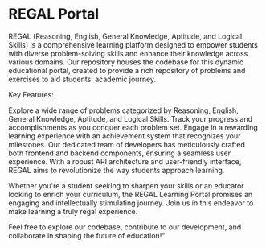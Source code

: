 # REGAL Portal

REGAL (Reasoning, English, General Knowledge, Aptitude, and Logical Skills) is a comprehensive learning platform designed to empower students with diverse problem-solving skills and enhance their knowledge across various domains. Our repository houses the codebase for this dynamic educational portal, created to provide a rich repository of problems and exercises to aid students' academic journey.

Key Features:

Explore a wide range of problems categorized by Reasoning, English, General Knowledge, Aptitude, and Logical Skills.
Track your progress and accomplishments as you conquer each problem set.
Engage in a rewarding learning experience with an achievement system that recognizes your milestones.
Our dedicated team of developers has meticulously crafted both frontend and backend components, ensuring a seamless user experience. With a robust API architecture and user-friendly interface, REGAL aims to revolutionize the way students approach learning.

Whether you're a student seeking to sharpen your skills or an educator looking to enrich your curriculum, the REGAL Learning Portal promises an engaging and intellectually stimulating journey. Join us in this endeavor to make learning a truly regal experience.

Feel free to explore our codebase, contribute to our development, and collaborate in shaping the future of education!"
